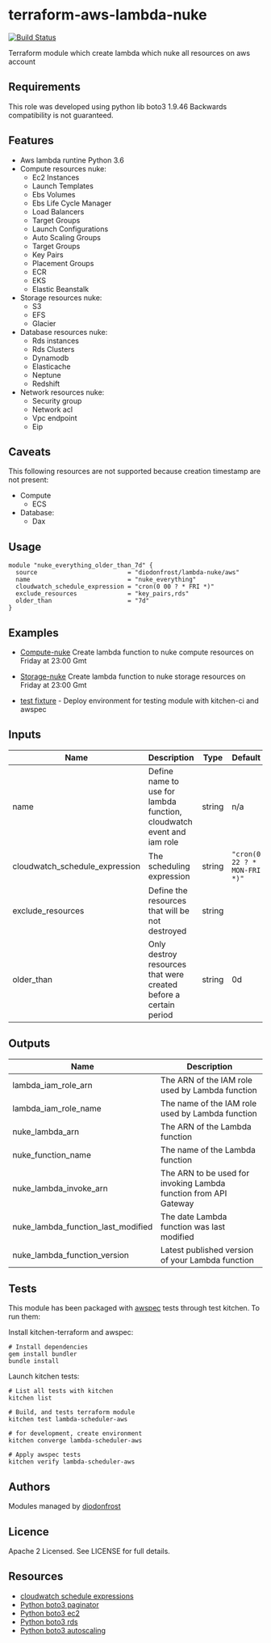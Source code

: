 # terraform-aws-lambda-nuke

[![Build Status](https://api.travis-ci.org/diodonfrost/terraform-aws-lambda-nuke.svg?branch=master)](https://travis-ci.org/diodonfrost/terraform-aws-lambda-nuke)


Terraform module which create lambda which nuke all resources on aws account

## Requirements

This role was developed using python lib boto3 1.9.46 Backwards compatibility is not guaranteed.

## Features

*   Aws lambda runtine Python 3.6
*   Compute resources nuke:
    -   Ec2 Instances
    -   Launch Templates
    -   Ebs Volumes
    -   Ebs Life Cycle Manager
    -   Load Balancers
    -   Target Groups
    -   Launch Configurations
    -   Auto Scaling Groups
    -   Target Groups
    -   Key Pairs
    -   Placement Groups
    -   ECR
    -   EKS
    -   Elastic Beanstalk
*   Storage resources nuke:
    -   S3
    -   EFS
    -   Glacier
*   Database resources nuke:
    -   Rds instances
    -   Rds Clusters
    -   Dynamodb
    -   Elasticache
    -   Neptune
    -   Redshift
*   Network resources nuke:
    -   Security group
    -   Network acl
    -   Vpc endpoint
    -   Eip

## Caveats
This following resources are not supported because creation timestamp are not present:

*   Compute
    -   ECS
*   Database:
    -   Dax

## Usage
```hcl
module "nuke_everything_older_than_7d" {
  source                         = "diodonfrost/lambda-nuke/aws"
  name                           = "nuke_everything"
  cloudwatch_schedule_expression = "cron(0 00 ? * FRI *)"
  exclude_resources              = "key_pairs,rds"
  older_than                     = "7d"
}
```

## Examples

*   [Compute-nuke](https://github.com/diodonfrost/terraform-aws-lambda-nuke/tree/master/examples/compute) Create lambda function to nuke compute resources on Friday at 23:00 Gmt

*   [Storage-nuke](https://github.com/diodonfrost/terraform-aws-lambda-nuke/tree/master/examples/storage) Create lambda function to nuke storage resources on Friday at 23:00 Gmt

*   [test fixture](https://github.com/diodonfrost/terraform-aws-lambda-lambda/tree/master/examples/test_fixture) - Deploy environment for testing module with kitchen-ci and awspec

<!-- BEGINNING OF PRE-COMMIT-TERRAFORM DOCS HOOK -->

## Inputs

| Name | Description | Type | Default | Required |
|------|-------------|------|---------|----------|
| name | Define name to use for lambda function, cloudwatch event and iam role | string | n/a | yes |
| cloudwatch_schedule_expression | The scheduling expression | string | `"cron(0 22 ? * MON-FRI *)"` | yes |
| exclude_resources | Define the resources that will be not destroyed | string |  | no |
| older_than | Only destroy resources that were created before a certain period | string | 0d | no |

## Outputs

| Name | Description |
|------|-------------|
| lambda_iam_role_arn | The ARN of the IAM role used by Lambda function |
| lambda_iam_role_name | The name of the IAM role used by Lambda function |
| nuke_lambda_arn | The ARN of the Lambda function |
| nuke_function_name | The name of the Lambda function |
| nuke_lambda_invoke_arn | The ARN to be used for invoking Lambda function from API Gateway |
| nuke_lambda_function_last_modified | The date Lambda function was last modified |
| nuke_lambda_function_version | Latest published version of your Lambda function |

<!-- END OF PRE-COMMIT-TERRAFORM DOCS HOOK -->

## Tests

This module has been packaged with [awspec](https://github.com/k1LoW/awspec) tests through test kitchen. To run them:

Install kitchen-terraform and awspec:

```shell
# Install dependencies
gem install bundler
bundle install
```

Launch kitchen tests:

```shell
# List all tests with kitchen
kitchen list

# Build, and tests terraform module
kitchen test lambda-scheduler-aws

# for development, create environment
kitchen converge lambda-scheduler-aws

# Apply awspec tests
kitchen verify lambda-scheduler-aws
```

## Authors

Modules managed by [diodonfrost](https://github.com/diodonfrost)

## Licence

Apache 2 Licensed. See LICENSE for full details.

## Resources

*   [cloudwatch schedule expressions](https://docs.aws.amazon.com/AmazonCloudWatch/latest/events/ScheduledEvents.html)
*   [Python boto3 paginator](https://boto3.amazonaws.com/v1/documentation/api/latest/guide/paginators.html)
*   [Python boto3 ec2](https://boto3.amazonaws.com/v1/documentation/api/latest/reference/services/ec2.html)
*   [Python boto3 rds](https://boto3.amazonaws.com/v1/documentation/api/latest/reference/services/rds.html)
*   [Python boto3 autoscaling](https://boto3.amazonaws.com/v1/documentation/api/latest/reference/services/autoscaling.html)
